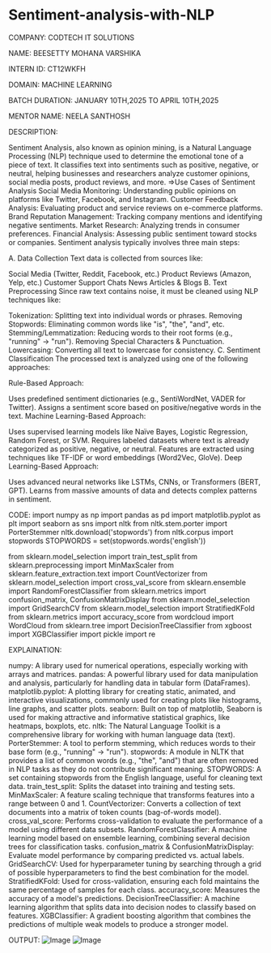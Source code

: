 # Sentiment-analysis-with-NLP

COMPANY: CODTECH IT SOLUTIONS

NAME: BEESETTY MOHANA VARSHIKA

INTERN ID: CT12WKFH

DOMAIN: MACHINE LEARNING

BATCH DURATION: JANUARY 10TH,2025 TO APRIL 10TH,2025

MENTOR NAME: NEELA SANTHOSH

DESCRIPTION:

Sentiment Analysis, also known as opinion mining, is a Natural Language Processing (NLP) technique used to determine the emotional tone of a piece of text. It classifies text into sentiments such as positive, negative, or neutral, helping businesses and researchers analyze customer opinions, social media posts, product reviews, and more.
=>Use Cases of Sentiment Analysis
Social Media Monitoring: Understanding public opinions on platforms like Twitter, Facebook, and Instagram.
Customer Feedback Analysis: Evaluating product and service reviews on e-commerce platforms.
Brand Reputation Management: Tracking company mentions and identifying negative sentiments.
Market Research: Analyzing trends in consumer preferences.
Financial Analysis: Assessing public sentiment toward stocks or companies.
Sentiment analysis typically involves three main steps:

A. Data Collection
Text data is collected from sources like:

Social Media (Twitter, Reddit, Facebook, etc.)
Product Reviews (Amazon, Yelp, etc.)
Customer Support Chats
News Articles & Blogs
B. Text Preprocessing
Since raw text contains noise, it must be cleaned using NLP techniques like:

Tokenization: Splitting text into individual words or phrases.
Removing Stopwords: Eliminating common words like "is", "the", "and", etc.
Stemming/Lemmatization: Reducing words to their root forms (e.g., "running" → "run").
Removing Special Characters & Punctuation.
Lowercasing: Converting all text to lowercase for consistency.
C. Sentiment Classification
The processed text is analyzed using one of the following approaches:

Rule-Based Approach:

Uses predefined sentiment dictionaries (e.g., SentiWordNet, VADER for Twitter).
Assigns a sentiment score based on positive/negative words in the text.
Machine Learning-Based Approach:

Uses supervised learning models like Naïve Bayes, Logistic Regression, Random Forest, or SVM.
Requires labeled datasets where text is already categorized as positive, negative, or neutral.
Features are extracted using techniques like TF-IDF or word embeddings (Word2Vec, GloVe).
Deep Learning-Based Approach:

Uses advanced neural networks like LSTMs, CNNs, or Transformers (BERT, GPT).
Learns from massive amounts of data and detects complex patterns in sentiment.

CODE:
import numpy as np
import pandas as pd
import matplotlib.pyplot as plt
import seaborn as sns
import nltk
from nltk.stem.porter import PorterStemmer
nltk.download('stopwords')
from nltk.corpus import stopwords
STOPWORDS = set(stopwords.words('english'))

from sklearn.model_selection import train_test_split
from sklearn.preprocessing import MinMaxScaler
from sklearn.feature_extraction.text import CountVectorizer
from sklearn.model_selection import cross_val_score
from sklearn.ensemble import RandomForestClassifier
from sklearn.metrics import confusion_matrix, ConfusionMatrixDisplay
from sklearn.model_selection import GridSearchCV
from sklearn.model_selection import StratifiedKFold
from sklearn.metrics import accuracy_score
from wordcloud import WordCloud
from sklearn.tree import DecisionTreeClassifier
from xgboost import XGBClassifier
import pickle
import re

EXPLAINATION:

numpy: A library used for numerical operations, especially working with arrays and matrices.
pandas: A powerful library used for data manipulation and analysis, particularly for handling data in tabular form (DataFrames).
matplotlib.pyplot: A plotting library for creating static, animated, and interactive visualizations, commonly used for creating plots like histograms, line graphs, and scatter plots.
seaborn: Built on top of matplotlib, Seaborn is used for making attractive and informative statistical graphics, like heatmaps, boxplots, etc.
nltk: The Natural Language Toolkit is a comprehensive library for working with human language data (text).
PorterStemmer: A tool to perform stemming, which reduces words to their base form (e.g., "running" → "run").
stopwords: A module in NLTK that provides a list of common words (e.g., "the", "and") that are often removed in NLP tasks as they do not contribute significant meaning.
STOPWORDS: A set containing stopwords from the English language, useful for cleaning text data.
train_test_split: Splits the dataset into training and testing sets.
MinMaxScaler: A feature scaling technique that transforms features into a range between 0 and 1.
CountVectorizer: Converts a collection of text documents into a matrix of token counts (bag-of-words model).
cross_val_score: Performs cross-validation to evaluate the performance of a model using different data subsets.
RandomForestClassifier: A machine learning model based on ensemble learning, combining several decision trees for classification tasks.
confusion_matrix & ConfusionMatrixDisplay: Evaluate model performance by comparing predicted vs. actual labels.
GridSearchCV: Used for hyperparameter tuning by searching through a grid of possible hyperparameters to find the best combination for the model.
StratifiedKFold: Used for cross-validation, ensuring each fold maintains the same percentage of samples for each class.
accuracy_score: Measures the accuracy of a model's predictions.
DecisionTreeClassifier: A machine learning algorithm that splits data into decision nodes to classify based on features.
XGBClassifier: A gradient boosting algorithm that combines the predictions of multiple weak models to produce a stronger model.

OUTPUT:
![Image](https://github.com/user-attachments/assets/ddb989c4-4884-4eb9-a0e3-5902d941d06d)
![Image](https://github.com/user-attachments/assets/c7c019b0-59ed-4afc-b17e-97cd809ea211)

